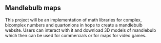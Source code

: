 ## Mandlebulb maps

This project will be an implementation of math libraries for complex, bicomplex numbers and quartonions in hope to create a mandlebulb website. 
Users can interact with it and download 3D models of mandlebulb which then can be used for commercials or for maps for video games.
